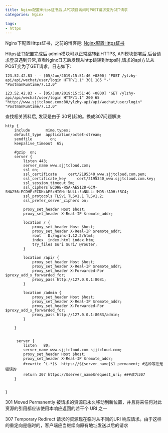 ```yaml
---
title: Nginx配置Https证书后,API项目访问时POST请求变为GET请求
categories: Nginx

tags:
- https
---
```


Nginx下配置Https证书，之前的博客是: [Nginx配置Https证书](http://nilaile.win/2019/05/13/Centos7.5%E9%85%8D%E7%BD%AEHTTPS%E8%AF%81%E4%B9%A6/)


Https证书配置完成后 admin模块可以正常跳转到HTTPS, API模块部署后,后台请求登录遇到异常,查看Nginx日志后发现从http跳转到https时,请求的api方法从POST变为了GET请求，日志如下:

```
123.52.42.83 - - [05/Jun/2019:15:51:46 +0800] "POST /ylzhy-api/api/wechat/user/login HTTP/1.1" 301 185 "-" "PostmanRuntime/7.13.0"

123.52.42.83 - - [05/Jun/2019:15:51:46 +0800] "GET /ylzhy-api/api/wechat/user/login HTTP/1.1" 200 65 "http://www.sjjtcloud.com:80/ylzhy-api/api/wechat/user/login" "PostmanRuntime/7.13.0"
```

查找相关资料后, 发现是由于 301引起的。换成307问题解决

```
http {
    include       mime.types;
    default_type  application/octet-stream;
    sendfile        on;
    keepalive_timeout  65;

    #gzip  on;   
	server {
		listen 443;
		server_name www.sjjtcloud.com;
		ssl on;
		ssl_certificate  	cert/2195340_www.sjjtcloud.com.pem;
		ssl_certificate_key 	cert/2195340_www.sjjtcloud.com.key;
		ssl_session_timeout 5m;
		ssl_ciphers ECDHE-RSA-AES128-GCM-SHA256:ECDHE:ECDH:AES:HIGH:!NULL:!aNULL:!MD5:!ADH:!RC4;
		ssl_protocols TLSv1 TLSv1.1 TLSv1.2;
		ssl_prefer_server_ciphers on;

		proxy_set_header Host $host;
		proxy_set_header X-Real-IP $remote_addr;
		
		location / {
			proxy_set_header Host $host;
			proxy_set_header X-Real-IP $remote_addr;
			root   D:/nginx-1.12.2/html;
			index  index.html index.htm;
			try_files $uri $uri/ @router;
		}
	
		location /api/ {
			proxy_set_header Host $host;
			proxy_set_header X-Real-IP $remote_addr;
			proxy_set_header X-Forwarded-For $proxy_add_x_forwarded_for;
			proxy_pass http://127.0.0.1:8081;
		}
		
		location /admin {
			proxy_set_header Host $host;
			proxy_set_header X-Real-IP $remote_addr;
			proxy_set_header X-Forwarded-For $proxy_add_x_forwarded_for;
			proxy_pass http://127.0.0.1:8083/admin;
		}
	
	}

	
	 server {
    	listen   80;
		server_name www.sjjtcloud.com sjjtcloud.com;  
		proxy_set_header Host $host;
		proxy_set_header X-Real-IP $remote_addr;
		#rewrite ^(.*)$  https://${server_name}$1 permanent; #这种写法是错误的
		return 307 https://$server_name$request_uri; ###改为307
	}


}
```

301 Moved Permanently
被请求的资源已永久移动到新位置，并且将来任何对此资源的引用都应该使用本响应返回的若干个 URI 之一

307 Temporary Redirect
请求的资源现在临时从不同的URI 响应请求。由于这样的重定向是临时的，客户端应当继续向原有地址发送以后的请求 

